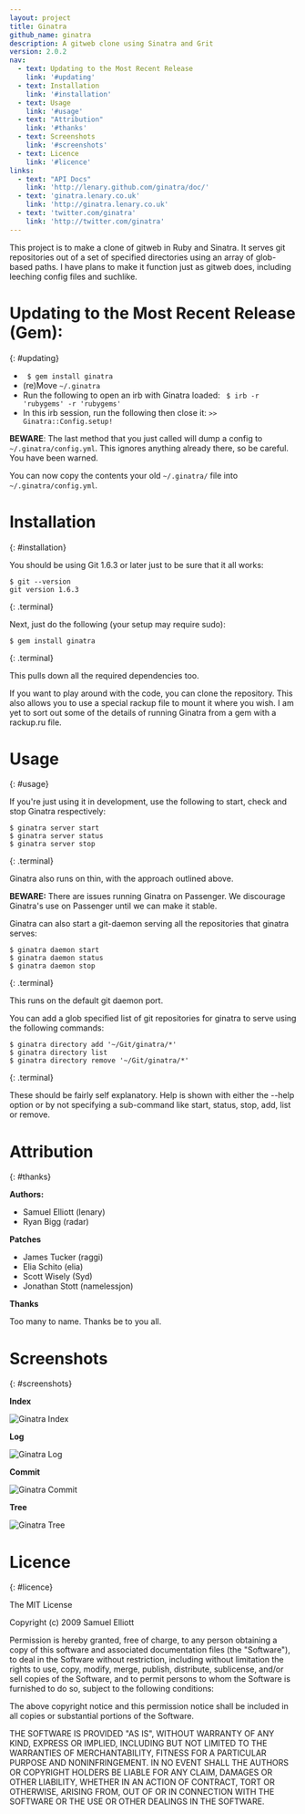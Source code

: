 ```yaml
---
layout: project
title: Ginatra
github_name: ginatra
description: A gitweb clone using Sinatra and Grit
version: 2.0.2
nav:
  - text: Updating to the Most Recent Release
    link: '#updating'
  - text: Installation
    link: '#installation'
  - text: Usage
    link: '#usage'
  - text: "Attribution"
    link: '#thanks'
  - text: Screenshots
    link: '#screenshots'
  - text: Licence
    link: '#licence'
links:
  - text: "API Docs"
    link: 'http://lenary.github.com/ginatra/doc/'
  - text: 'ginatra.lenary.co.uk'
    link: 'http://ginatra.lenary.co.uk'
  - text: 'twitter.com/ginatra'
    link: 'http://twitter.com/ginatra'
---
```

This project  is to make a  clone of gitweb in  Ruby and Sinatra. It  serves git
repositories out of a set of  specified directories using an array of glob-based
paths. I have plans to make it  function just as gitweb does, including leeching
config files and suchlike.

Updating to the Most Recent Release (Gem):
==========================================
{: #updating}

- ` $ gem install ginatra`
- (re)Move `~/.ginatra`
- Run the following to open an irb with Ginatra loaded: ` $ irb -r 'rubygems' -r 'rubygems'`
- In this irb session, run the following then close it: `>> Ginatra::Config.setup!`

**BEWARE**: The last method that you just called will dump a config to `~/.ginatra/config.yml`.
This ignores anything already there, so be careful. You have been warned.

You can now copy the contents your old `~/.ginatra/` file into `~/.ginatra/config.yml`.

Installation
============
{: #installation}

You should be using Git 1.6.3 or later just to be sure that it all works:

    $ git --version
    git version 1.6.3
{: .terminal}

Next, just do the following (your setup may require sudo):

    $ gem install ginatra
{: .terminal}

This pulls down all the required dependencies too.

If you want to play around with the code, you can clone the repository. This also allows you to use a special rackup file to mount it where you wish. I am yet to sort out some of the details of running Ginatra from a gem with a rackup.ru file.
    
Usage
=====
{: #usage}
        
If you're just using it in development, use the following to start, check and stop Ginatra respectively:

    $ ginatra server start
    $ ginatra server status
    $ ginatra server stop
{: .terminal}

Ginatra  also runs  on thin, with the approach outlined above.

**BEWARE:** There are issues running Ginatra on Passenger. We discourage Ginatra's use on Passenger until we can make it stable.

Ginatra can also start a git-daemon serving all the repositories that ginatra serves:

    $ ginatra daemon start
    $ ginatra daemon status
    $ ginatra daemon stop
{: .terminal}

This runs on the default git daemon port.

You can add a glob specified list of git repositories for ginatra to serve using the following commands:

    $ ginatra directory add '~/Git/ginatra/*'
    $ ginatra directory list
    $ ginatra directory remove '~/Git/ginatra/*'
{: .terminal}

These should be fairly self explanatory. Help is shown with either the --help option or by not specifying a sub-command like start, status, stop, add, list or remove.


Attribution
===========
{: #thanks}

**Authors:**

- Samuel Elliott (lenary)
- Ryan Bigg (radar)

**Patches**

- James Tucker (raggi)
- Elia Schito (elia)
- Scott Wisely (Syd)
- Jonathan Stott (namelessjon)

**Thanks**

Too many to name. Thanks be to you all.

Screenshots
===========
{: #screenshots}

**Index**

![Ginatra Index](http://lenary-uploads.appspot.com/img/i?id=ag5sZW5hcnktdXBsb2Fkc3IMCxIFSW1hZ2UYox8M&w=500&h=500 "Ginatra Index")

**Log**

![Ginatra Log](http://lenary-uploads.appspot.com/img/i?id=ag5sZW5hcnktdXBsb2Fkc3IMCxIFSW1hZ2UYvRcM&w=500&h=500 "Ginatra Log")

**Commit**

![Ginatra Commit](http://lenary-uploads.appspot.com/img/i?id=ag5sZW5hcnktdXBsb2Fkc3IMCxIFSW1hZ2UYvBcM&w=500&h=500 "Ginatra Commit")

**Tree**

![Ginatra Tree](http://lenary-uploads.appspot.com/img/i?id=ag5sZW5hcnktdXBsb2Fkc3IMCxIFSW1hZ2UYpB8M&w=500&h=500 "Ginatra Tree")

Licence
=======
{: #licence}

The MIT License

Copyright (c) 2009 Samuel Elliott

Permission is hereby granted, free of charge,  to any person obtaining a copy of
this software  and associated documentation  files (the "Software"), to  deal in
the Software  without restriction,  including without  limitation the  rights to
use, copy, modify, merge, publish, distribute, sublicense, and/or sell copies of
the Software, and to permit persons to  whom the Software is furnished to do so,
subject to the following conditions:

The above copyright  notice and this permission notice shall  be included in all
copies or substantial portions of the Software.

THE  SOFTWARE IS  PROVIDED "AS  IS", WITHOUT  WARRANTY OF  ANY KIND,  EXPRESS OR
IMPLIED, INCLUDING BUT NOT LIMITED TO THE WARRANTIES OF MERCHANTABILITY, FITNESS
FOR A PARTICULAR  PURPOSE AND NONINFRINGEMENT. IN NO EVENT  SHALL THE AUTHORS OR
COPYRIGHT HOLDERS BE  LIABLE FOR ANY CLAIM, DAMAGES OR  OTHER LIABILITY, WHETHER
IN  AN ACTION  OF  CONTRACT, TORT  OR  OTHERWISE,  ARISING FROM,  OUT  OF OR  IN
CONNECTION WITH THE SOFTWARE OR THE USE OR OTHER DEALINGS IN THE SOFTWARE.
